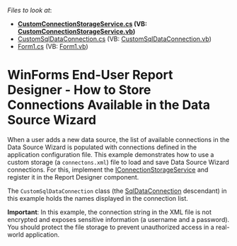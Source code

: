 <!-- default file list -->
*Files to look at*:

* **[CustomConnectionStorageService.cs](./CS/T119350/CustomConnectionStorageService.cs) (VB: [CustomConnectionStorageService.vb](./VB/T119350/CustomConnectionStorageService.vb))**
* [CustomSqlDataConnection.cs](./CS/T119350/CustomSqlDataConnection.cs) (VB: [CustomSqlDataConnection.vb](./VB/T119350/CustomSqlDataConnection.vb))
* [Form1.cs](./CS/T119350/Form1.cs) (VB: [Form1.vb](./VB/T119350/Form1.vb))
<!-- default file list end -->

# WinForms End-User Report Designer  - How to Store Connections Available in the Data Source Wizard

When a user adds a new data source, the list of available connections in the Data Source Wizard is populated with connections defined in the application configuration file. This example demonstrates how to use a custom storage (a `connectons.xml`) file to load and save Data Source Wizard connections. For this,  implement the [IConnectionStorageService](https://docs.devexpress.com/CoreLibraries/DevExpress.DataAccess.Wizard.Services.IConnectionStorageService) and register it in the Report Designer component. 

The `CustomSqlDataConnection` class (the [SqlDataConnection](https://docs.devexpress.com/CoreLibraries/DevExpress.DataAccess.Sql.SqlDataConnection) descendant) in this example holds the names displayed in the connection list.

<strong>Important</strong>: In this example, the connection string in the XML file is not encrypted and exposes sensitive information (a username and a password). You should protect the file storage to prevent unauthorized access in a real-world application. 


